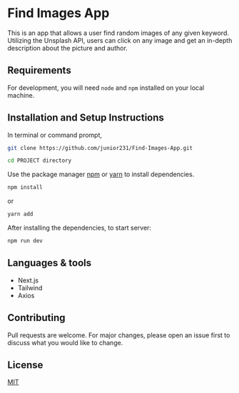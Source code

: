 # Find Images App

This is an app that allows a user find random images of any given keyword. Utilizing the Unsplash API, users can click on any image and get an in-depth description about the picture and author.

## Requirements
For development, you will need `node` and `npm` installed on your local machine.

## Installation and Setup Instructions
In terminal or command prompt,

```bash
git clone https://github.com/junior231/Find-Images-App.git 
```
```bash
cd PROJECT directory
```
Use the package manager [npm](https://www.npmjs.com/) or [yarn](https://yarnpkg.com/) to install dependencies.

```bash
npm install 
```
or 

```bash
yarn add 
```
After installing the dependencies, to start server:

```bash
npm run dev
```

## Languages & tools
- Next.js
- Tailwind 
- Axios 


## Contributing
Pull requests are welcome. For major changes, please open an issue first to discuss what you would like to change.

## License
[MIT](https://choosealicense.com/licenses/mit/)
